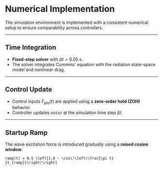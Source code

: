 # Numerical Implementation

The simulation environment is implemented with a consistent numerical setup to ensure comparability across controllers.

---

## Time Integration

- **Fixed-step solver** with $\Delta t = 0.05$ s.  
- The solver integrates Cummins’ equation with the radiation state-space model and nonlinear drag.

---

## Control Update

- Control inputs $F_{pto}(t)$ are applied using a **zero-order hold (ZOH)** behavior.  
- Controller updates occur at the simulation time step $\Delta t$.

---

## Startup Ramp

The wave excitation force is introduced gradually using a **raised cosine window**:

```{math}
ramp(t) = 0.5 \left[1.0 - \cos\!\left(\frac{\pi t}{t_{ramp}}\right)\right]